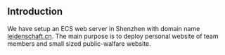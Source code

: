 ## Introduction
We have setup an ECS web server in Shenzhen with domain name [leidenschaft.cn](leidenschaft.cn). The main purpose is to deploy personal website
of team members and small sized public-walfare website.
